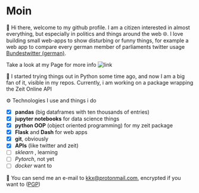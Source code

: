 # Moin

👤 Hi there, welcome to my github profile. I am a citizen interested in almost everything, but especially in politics and things around the web 🌐. I love building small web-apps to show disturbing or funny things, for example a web app to compare every german member of parliaments twitter usage [Bundestwitter (german)](https://github.com/skriptum/bundestag).

Take a look at my Page for more info ![link](https://skriptum.github.io/blog/)

🐍 I started trying things out in Python some time ago, and now I am a big fan of it, visible in my repos. Currently, i am working on a package wrapping the Zeit Online API

⚙️ Technologies I use and things i do
- [x] **pandas** (big dataframes with ten thousands of entries)
- [x] **jupyter notebooks** for data science things
- [x] **python OOP** (object oriented programming) for my zeit package
- [x] **Flask** and **Dash** for web apps
- [x] **git**, obviously
- [x] **APIs** (like twitter and zeit)
- [ ] *sklearn* , learning
- [ ] *Pytorch*, not yet
- [ ] *docker* want to

📮 You can send me an e-mail to [kkx@protonmail.com](mailto:kkx@protonmail.com), encrypted if you want to ([PGP](http://keyserver.pgp.com/vkd/DownloadKey.event?keyid=0xA5A1EE3F58E7DDC8)) 

